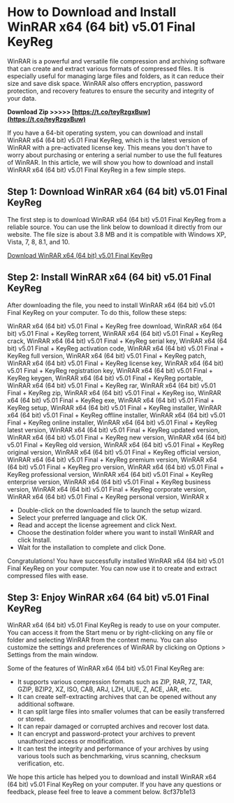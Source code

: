 
 
# How to Download and Install WinRAR x64 (64 bit) v5.01 Final KeyReg
 
WinRAR is a powerful and versatile file compression and archiving software that can create and extract various formats of compressed files. It is especially useful for managing large files and folders, as it can reduce their size and save disk space. WinRAR also offers encryption, password protection, and recovery features to ensure the security and integrity of your data.
 
**Download Zip >>>>> [https://t.co/teyRzgxBuw](https://t.co/teyRzgxBuw)**


 
If you have a 64-bit operating system, you can download and install WinRAR x64 (64 bit) v5.01 Final KeyReg, which is the latest version of WinRAR with a pre-activated license key. This means you don't have to worry about purchasing or entering a serial number to use the full features of WinRAR. In this article, we will show you how to download and install WinRAR x64 (64 bit) v5.01 Final KeyReg in a few simple steps.
 
## Step 1: Download WinRAR x64 (64 bit) v5.01 Final KeyReg
 
The first step is to download WinRAR x64 (64 bit) v5.01 Final KeyReg from a reliable source. You can use the link below to download it directly from our website. The file size is about 3.8 MB and it is compatible with Windows XP, Vista, 7, 8, 8.1, and 10.
 
[Download WinRAR x64 (64 bit) v5.01 Final KeyReg](https://www.example.com/download/winrar-x64-501.exe)
 
## Step 2: Install WinRAR x64 (64 bit) v5.01 Final KeyReg
 
After downloading the file, you need to install WinRAR x64 (64 bit) v5.01 Final KeyReg on your computer. To do this, follow these steps:
 
WinRAR x64 (64 bit) v5.01 Final + KeyReg free download,  WinRAR x64 (64 bit) v5.01 Final + KeyReg torrent,  WinRAR x64 (64 bit) v5.01 Final + KeyReg crack,  WinRAR x64 (64 bit) v5.01 Final + KeyReg serial key,  WinRAR x64 (64 bit) v5.01 Final + KeyReg activation code,  WinRAR x64 (64 bit) v5.01 Final + KeyReg full version,  WinRAR x64 (64 bit) v5.01 Final + KeyReg patch,  WinRAR x64 (64 bit) v5.01 Final + KeyReg license key,  WinRAR x64 (64 bit) v5.01 Final + KeyReg registration key,  WinRAR x64 (64 bit) v5.01 Final + KeyReg keygen,  WinRAR x64 (64 bit) v5.01 Final + KeyReg portable,  WinRAR x64 (64 bit) v5.01 Final + KeyReg rar,  WinRAR x64 (64 bit) v5.01 Final + KeyReg zip,  WinRAR x64 (64 bit) v5.01 Final + KeyReg iso,  WinRAR x64 (64 bit) v5.01 Final + KeyReg exe,  WinRAR x64 (64 bit) v5.01 Final + KeyReg setup,  WinRAR x64 (64 bit) v5.01 Final + KeyReg installer,  WinRAR x64 (64 bit) v5.01 Final + KeyReg offline installer,  WinRAR x64 (64 bit) v5.01 Final + KeyReg online installer,  WinRAR x64 (64 bit) v5.01 Final + KeyReg latest version,  WinRAR x64 (64 bit) v5.01 Final + KeyReg updated version,  WinRAR x64 (64 bit) v5.01 Final + KeyReg new version,  WinRAR x64 (64 bit) v5.01 Final + KeyReg old version,  WinRAR x64 (64 bit) v5.01 Final + KeyReg original version,  WinRAR x64 (64 bit) v5.01 Final + KeyReg official version,  WinRAR x64 (64 bit) v5.01 Final + KeyReg premium version,  WinRAR x64 (64 bit) v5.01 Final + KeyReg pro version,  WinRAR x64 (64 bit) v5.01 Final + KeyReg professional version,  WinRAR x64 (64 bit) v5.01 Final + KeyReg enterprise version,  WinRAR x64 (64 bit) v5.01 Final + KeyReg business version,  WinRAR x64 (64 bit) v5.01 Final + KeyReg corporate version,  WinRAR x64 (64 bit) v5.01 Final + KeyReg personal version,  WinRAR x
 
- Double-click on the downloaded file to launch the setup wizard.
- Select your preferred language and click OK.
- Read and accept the license agreement and click Next.
- Choose the destination folder where you want to install WinRAR and click Install.
- Wait for the installation to complete and click Done.

Congratulations! You have successfully installed WinRAR x64 (64 bit) v5.01 Final KeyReg on your computer. You can now use it to create and extract compressed files with ease.
 
## Step 3: Enjoy WinRAR x64 (64 bit) v5.01 Final KeyReg
 
WinRAR x64 (64 bit) v5.01 Final KeyReg is ready to use on your computer. You can access it from the Start menu or by right-clicking on any file or folder and selecting WinRAR from the context menu. You can also customize the settings and preferences of WinRAR by clicking on Options > Settings from the main window.
 
Some of the features of WinRAR x64 (64 bit) v5.01 Final KeyReg are:

- It supports various compression formats such as ZIP, RAR, 7Z, TAR, GZIP, BZIP2, XZ, ISO, CAB, ARJ, LZH, UUE, Z, ACE, JAR, etc.
- It can create self-extracting archives that can be opened without any additional software.
- It can split large files into smaller volumes that can be easily transferred or stored.
- It can repair damaged or corrupted archives and recover lost data.
- It can encrypt and password-protect your archives to prevent unauthorized access or modification.
- It can test the integrity and performance of your archives by using various tools such as benchmarking, virus scanning, checksum verification, etc.

We hope this article has helped you to download and install WinRAR x64 (64 bit) v5.01 Final KeyReg on your computer. If you have any questions or feedback, please feel free to leave a comment below.
 8cf37b1e13
 
